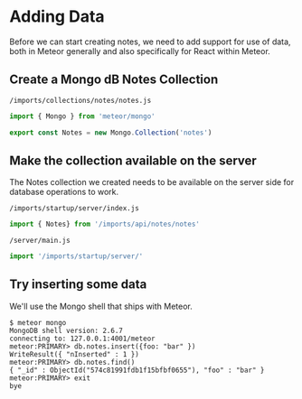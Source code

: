 # Adding Data

Before we can start creating notes, we need to add support for use of data, both in Meteor generally and also specifically for React within Meteor.

## Create a Mongo dB Notes Collection
``` /imports/collections/notes/notes.js ```

```js
import { Mongo } from 'meteor/mongo'

export const Notes = new Mongo.Collection('notes')
```

## Make the collection available on the server

The Notes collection we created needs to be available on the server side for database operations to work.

``` /imports/startup/server/index.js ```

```js 
import { Notes} from '/imports/api/notes/notes'
```

``` /server/main.js ```

```js 
import '/imports/startup/server/'
```

## Try inserting some data

We'll use the Mongo shell that ships with Meteor.

```
$ meteor mongo
MongoDB shell version: 2.6.7
connecting to: 127.0.0.1:4001/meteor
meteor:PRIMARY> db.notes.insert({foo: "bar" })
WriteResult({ "nInserted" : 1 })
meteor:PRIMARY> db.notes.find()
{ "_id" : ObjectId("574c81991fdb1f15bfbf0655"), "foo" : "bar" }
meteor:PRIMARY> exit
bye
```
